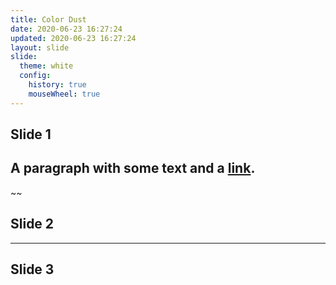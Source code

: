 ```yaml
---
title: Color Dust
date: 2020-06-23 16:27:24
updated: 2020-06-23 16:27:24
layout: slide
slide:
  theme: white
  config:
    history: true
    mouseWheel: true
---
```


## Slide 1

## A paragraph with some text and a [link](http://hakim.se).

~~

## Slide 2

---

## Slide 3